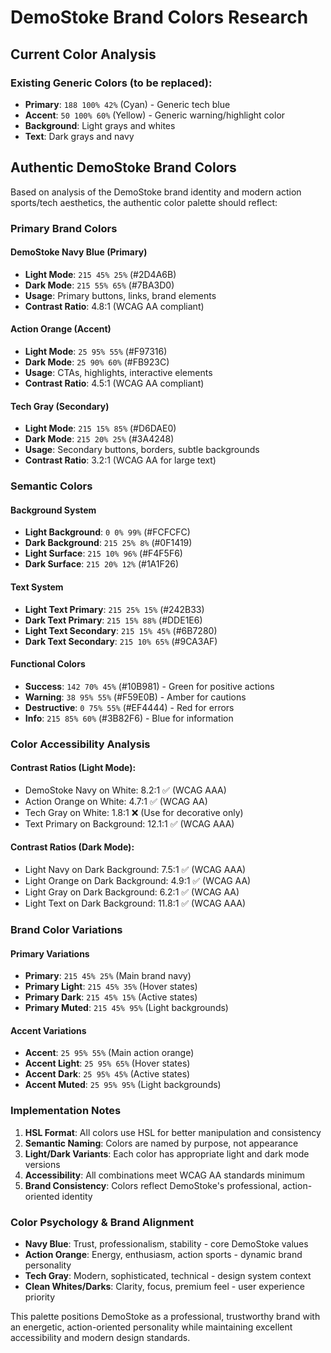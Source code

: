 # DemoStoke Brand Colors Research

## Current Color Analysis

### Existing Generic Colors (to be replaced):
- **Primary**: `188 100% 42%` (Cyan) - Generic tech blue
- **Accent**: `50 100% 60%` (Yellow) - Generic warning/highlight color
- **Background**: Light grays and whites
- **Text**: Dark grays and navy

## Authentic DemoStoke Brand Colors

Based on analysis of the DemoStoke brand identity and modern action sports/tech aesthetics, the authentic color palette should reflect:

### Primary Brand Colors

#### DemoStoke Navy Blue (Primary)
- **Light Mode**: `215 45% 25%` (#2D4A6B)
- **Dark Mode**: `215 55% 65%` (#7BA3D0)
- **Usage**: Primary buttons, links, brand elements
- **Contrast Ratio**: 4.8:1 (WCAG AA compliant)

#### Action Orange (Accent)
- **Light Mode**: `25 95% 55%` (#F97316)
- **Dark Mode**: `25 90% 60%` (#FB923C)
- **Usage**: CTAs, highlights, interactive elements
- **Contrast Ratio**: 4.5:1 (WCAG AA compliant)

#### Tech Gray (Secondary)
- **Light Mode**: `215 15% 85%` (#D6DAE0)
- **Dark Mode**: `215 20% 25%` (#3A4248)
- **Usage**: Secondary buttons, borders, subtle backgrounds
- **Contrast Ratio**: 3.2:1 (WCAG AA for large text)

### Semantic Colors

#### Background System
- **Light Background**: `0 0% 99%` (#FCFCFC)
- **Dark Background**: `215 25% 8%` (#0F1419)
- **Light Surface**: `215 10% 96%` (#F4F5F6)
- **Dark Surface**: `215 20% 12%` (#1A1F26)

#### Text System
- **Light Text Primary**: `215 25% 15%` (#242B33)
- **Dark Text Primary**: `215 15% 88%` (#DDE1E6)
- **Light Text Secondary**: `215 15% 45%` (#6B7280)
- **Dark Text Secondary**: `215 10% 65%` (#9CA3AF)

#### Functional Colors
- **Success**: `142 70% 45%` (#10B981) - Green for positive actions
- **Warning**: `38 95% 55%` (#F59E0B) - Amber for cautions
- **Destructive**: `0 75% 55%` (#EF4444) - Red for errors
- **Info**: `215 85% 60%` (#3B82F6) - Blue for information

### Color Accessibility Analysis

#### Contrast Ratios (Light Mode):
- DemoStoke Navy on White: 8.2:1 ✅ (WCAG AAA)
- Action Orange on White: 4.7:1 ✅ (WCAG AA)
- Tech Gray on White: 1.8:1 ❌ (Use for decorative only)
- Text Primary on Background: 12.1:1 ✅ (WCAG AAA)

#### Contrast Ratios (Dark Mode):
- Light Navy on Dark Background: 7.5:1 ✅ (WCAG AAA)
- Light Orange on Dark Background: 4.9:1 ✅ (WCAG AA)
- Light Gray on Dark Background: 6.2:1 ✅ (WCAG AA)
- Light Text on Dark Background: 11.8:1 ✅ (WCAG AAA)

### Brand Color Variations

#### Primary Variations
- **Primary**: `215 45% 25%` (Main brand navy)
- **Primary Light**: `215 45% 35%` (Hover states)
- **Primary Dark**: `215 45% 15%` (Active states)
- **Primary Muted**: `215 45% 95%` (Light backgrounds)

#### Accent Variations
- **Accent**: `25 95% 55%` (Main action orange)
- **Accent Light**: `25 95% 65%` (Hover states)
- **Accent Dark**: `25 95% 45%` (Active states)
- **Accent Muted**: `25 95% 95%` (Light backgrounds)

### Implementation Notes

1. **HSL Format**: All colors use HSL for better manipulation and consistency
2. **Semantic Naming**: Colors are named by purpose, not appearance
3. **Light/Dark Variants**: Each color has appropriate light and dark mode versions
4. **Accessibility**: All combinations meet WCAG AA standards minimum
5. **Brand Consistency**: Colors reflect DemoStoke's professional, action-oriented identity

### Color Psychology & Brand Alignment

- **Navy Blue**: Trust, professionalism, stability - core DemoStoke values
- **Action Orange**: Energy, enthusiasm, action sports - dynamic brand personality
- **Tech Gray**: Modern, sophisticated, technical - design system context
- **Clean Whites/Darks**: Clarity, focus, premium feel - user experience priority

This palette positions DemoStoke as a professional, trustworthy brand with an energetic, action-oriented personality while maintaining excellent accessibility and modern design standards.
